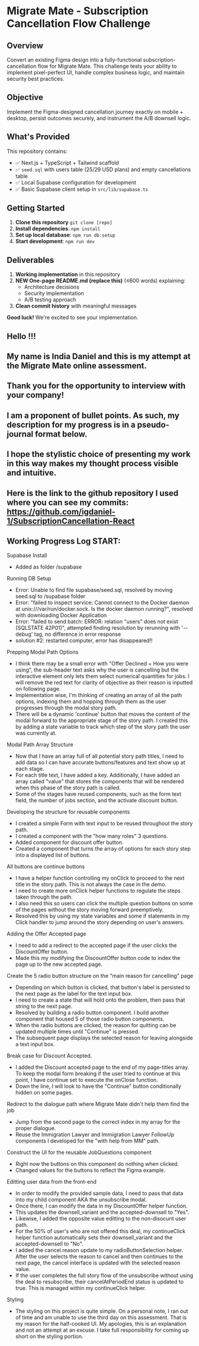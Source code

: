 # Migrate Mate - Subscription Cancellation Flow Challenge

## Overview

Convert an existing Figma design into a fully-functional subscription-cancellation flow for Migrate Mate. This challenge tests your ability to implement pixel-perfect UI, handle complex business logic, and maintain security best practices.

## Objective

Implement the Figma-designed cancellation journey exactly on mobile + desktop, persist outcomes securely, and instrument the A/B downsell logic.

## What's Provided

This repository contains:
- ✅ Next.js + TypeScript + Tailwind scaffold
- ✅ `seed.sql` with users table (25/29 USD plans) and empty cancellations table
- ✅ Local Supabase configuration for development
- ✅ Basic Supabase client setup in `src/lib/supabase.ts`

## Getting Started

1. **Clone this repository** `git clone [repo]`
2. **Install dependencies**: `npm install`
3. **Set up local database**: `npm run db:setup`
4. **Start development**: `npm run dev`

## Deliverables

1. **Working implementation** in this repository
2. **NEW One-page README.md (replace this)** (≤600 words) explaining:
   - Architecture decisions
   - Security implementation
   - A/B testing approach
3. **Clean commit history** with meaningful messages

**Good luck!** We're excited to see your implementation.

## Hello !!!
## My name is India Daniel and this is my attempt at the Migrate Mate online assessment.
## Thank you for the opportunity to interview with your company!

## I am a proponent of bullet points. As such, my description for my progress is in a pseudo-journal format below.
## I hope the stylistic choice of presenting my work in this way makes my thought process visible and intuitive.

## Here is the link to the github repository I used where you can see my commits: https://github.com/igdaniel-1/SubscriptionCancellation-React

## Working Progress Log START:

Supabase Install 
- Added as folder /supabase

Running DB Setup
- Error: Unable to find file supabase/seed.sql, resolved by moving seed.sql to /supabase folder
- Error: "failed to inspect service: Cannot connect to the Docker daemon at unix:///var/run/docker.sock. Is the docker daemon running?", resolved with downloading Docker Application
- Error: "failed to send batch: ERROR: relation "users" does not exist (SQLSTATE 42P01)", attempted finding resolution by rerunning with '--debug' tag, no difference in error response
- solution #2: restarted computer, error has disappeared!!

Prepping Modal Path Options
- I think there may be a small error with "Offer Declined + How you were using", the sub-header text asks why the user is cancelling but the interactive element only lets them select numerical quantities for jobs. I will remove the red text for clarity of objective as their reason is inputted on following page.
- Implementation wise, I'm thinking of creating an array of all the path options, indexing them and hopping through them as the user progresses through the modal story path.
- There will be a dynamic 'continue' button that moves the content of the modal forward to the appropriate stage of the story path. I created this by adding a state variable to track which step of the story path the user was currently at. 

Modal Path Array Structure
- Now that I have an array full of all potential story path titles, I need to add data so I can have accurate buttons/features and text show up at each stage.
- For each title text, I have added a key. Additionally, I have added an array called "value" that stores the components that will be rendered when this phase of the story path is called.
- Some of the stages have reused components, such as the form text field, the number of jobs section, and the activate discount button.

Developing the structure for reusable components
- I created a simple Form with text input to be reused throughout the story path.
- I created a component with the "how many roles" 3 questions.
- Added component for discount offer button.
- Created a component that turns the array of options for each story step into a displayed list of buttons.

All buttons are continue buttons
- I have a helper function controlling my onClick to proceed to the next title in the story path. This is not always the case in the demo.
- I need to create more onClick helper functions to regulate the steps taken through the path.
- I also need this so users can click the multiple question buttons on some of the pages without the story moving forward preemptively. 
- Resolved this by using my state variables and some if statements in my Click handler to jump around the story depending on user's answers.

Adding the Offer Accepted page 
- I need to add a redirect to the accepted page if the user clicks the DiscountOffer button.
- Made this my modifying the DiscountOffer button code to index the page up to the new accepted page.

Create the 5 radio button structure on the "main reason for cancelling" page
- Depending on which button is clicked, that button's label is persisted to the next page as the label for the text input box.
- I need to create a state that will hold onto the problem, then pass that string to the next page.
- Resolved by building a radio button component. I build another component that housed 5 of those radio button components.
- When the radio buttons are clicked, the reason for quitting can be updated multiple times until "Continue" is pressed.
- The subsequent page displays the selected reason for leaving alongside a text input box. 

Break case for Discount Accepted.
- I added the Discount accepted page to the end of my page-titles array. To keep the modal form breaking if the user tried to continue at this point, I have continue set to execute the onClose function.
- Down the line, I will look to have the "Continue" button conditionally hidden on some pages.

Redirect to the dialogue path where Migrate Mate didn't help them find the job
- Jump from the second page to the correct index in my array for the proper dialogue.
- Reuse the Immigration Lawyer and Immigration Lawyer FollowUp components I developed for the "with help from MM" path.


Construct the UI for the reusable JobQuestions component
- Right now the buttons on this component do nothing when clicked.
- Changed values for the buttons to reflect the Figma example.

Editting user data from the front-end
- In order to modify the provided sample data, I need to pass that data into my child component AKA the unsubscribe modal.
- Once there, I can modify the data in my DiscountOffer helper function.
- This updates the downsell_variant and the accepted-downsell to "Yes".
- Likewise, I added the opposite value editting to the non-disocunt user path.
- For the 50% of user's who are not offered this deal, my continueClick helper function automatically sets their downsell_variant and the accepted-downsell to "No".
- I added the cancel.reason update to my radioButtonSelection helper. After the user selects the reason to cancel and then continues to the next page, the cancel interface is updated with the selected reason value.
- If the user completes the full story flow of the unsubscribe without using the deal to resubscribe, their cancelAtPeriodEnd status is updated to true. This is managed within my continueClick helper.

Styling
- The styling on this project is quite simple. On a personal note, I ran out of time and am unable to use the third day on this assessment. That is my reason for the half-cooked UI. My apologies, this is an explanation and not an attempt at an excuse. I take full responsibility for coming up short on the styling portion.